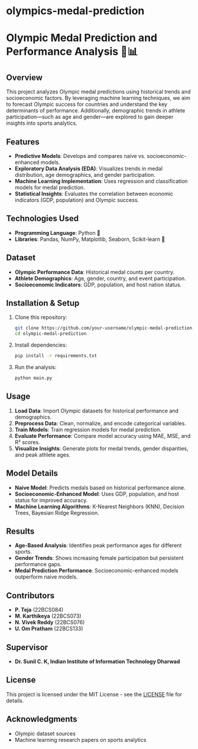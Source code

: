 # olympics-medal-prediction

# Olympic Medal Prediction and Performance Analysis 🏅📊

## Overview
This project analyzes Olympic medal predictions using historical trends and socioeconomic factors. By leveraging machine learning techniques, we aim to forecast Olympic success for countries and understand the key determinants of performance. Additionally, demographic trends in athlete participation—such as age and gender—are explored to gain deeper insights into sports analytics.

## Features
- **Predictive Models**: Develops and compares naive vs. socioeconomic-enhanced models.
- **Exploratory Data Analysis (EDA)**: Visualizes trends in medal distribution, age demographics, and gender participation.
- **Machine Learning Implementation**: Uses regression and classification models for medal prediction.
- **Statistical Insights**: Evaluates the correlation between economic indicators (GDP, population) and Olympic success.

## Technologies Used
- **Programming Language**: Python 🐍
- **Libraries**: Pandas, NumPy, Matplotlib, Seaborn, Scikit-learn 🤖

## Dataset
- **Olympic Performance Data**: Historical medal counts per country.
- **Athlete Demographics**: Age, gender, country, and event participation.
- **Socioeconomic Indicators**: GDP, population, and host nation status.

## Installation & Setup
1. Clone this repository:
   ```sh
   git clone https://github.com/your-username/olympic-medal-prediction.git
   cd olympic-medal-prediction
   ```
2. Install dependencies:
   ```sh
   pip install -r requirements.txt
   ```
3. Run the analysis:
   ```sh
   python main.py
   ```

## Usage
1. **Load Data**: Import Olympic datasets for historical performance and demographics.
2. **Preprocess Data**: Clean, normalize, and encode categorical variables.
3. **Train Models**: Train regression models for medal prediction.
4. **Evaluate Performance**: Compare model accuracy using MAE, MSE, and R² scores.
5. **Visualize Insights**: Generate plots for medal trends, gender disparities, and peak athlete ages.

## Model Details
- **Naive Model**: Predicts medals based on historical performance alone.
- **Socioeconomic-Enhanced Model**: Uses GDP, population, and host status for improved accuracy.
- **Machine Learning Algorithms**: K-Nearest Neighbors (KNN), Decision Trees, Bayesian Ridge Regression.

## Results
- **Age-Based Analysis**: Identifies peak performance ages for different sports.
- **Gender Trends**: Shows increasing female participation but persistent performance gaps.
- **Medal Prediction Performance**: Socioeconomic-enhanced models outperform naive models.

## Contributors
- **P. Teja** (22BCS084)
- **M. Karthikeya** (22BCS073)
- **N. Vivek Reddy** (22BCS076)
- **U. Om Pratham** (22BCS133)

## Supervisor
- **Dr. Sunil C. K, Indian Institute of Information Technology Dharwad**

## License
This project is licensed under the MIT License - see the [LICENSE](LICENSE) file for details.

## Acknowledgments
- Olympic dataset sources
- Machine learning research papers on sports analytics
